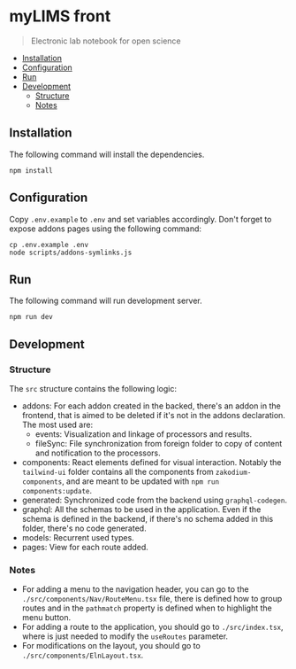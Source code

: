 # myLIMS front

> Electronic lab notebook for open science

- [Installation](#installation)
- [Configuration](#configuration)
- [Run](#run)
- [Development](#development)
  - [Structure](#structure)
  - [Notes](#notes)

## Installation

The following command will install the dependencies.

```shell
npm install
```

## Configuration

Copy `.env.example` to `.env` and set variables accordingly.
Don't forget to expose addons pages using the following command:

```shell
cp .env.example .env
node scripts/addons-symlinks.js
```

## Run

The following command will run development server.

```shell
npm run dev
```

## Development

### Structure

The `src` structure contains the following logic:

- addons: For each addon created in the backed, there's an addon in the
  frontend, that is aimed to be deleted if it's not in the addons declaration.
  The most used are:
  - events: Visualization and linkage of processors and results.
  - fileSync: File synchronization from foreign folder to copy of content and notification to the processors.
- components: React elements defined for visual interaction. Notably the
  `tailwind-ui` folder contains all the components from `zakodium-components`,
  and are meant to be updated with `npm run components:update`.
- generated: Synchronized code from the backend using `graphql-codegen`.
- graphql: All the schemas to be used in the application. Even if the schema is
  defined in the backend, if there's no schema added in this folder, there's no
  code generated.
- models: Recurrent used types.
- pages: View for each route added.

### Notes

- For adding a menu to the navigation header, you can go to the
  `./src/components/Nav/RouteMenu.tsx` file, there is defined how to group
  routes and in the `pathmatch` property is defined when to highlight the menu
  button.
- For adding a route to the application, you should go to `./src/index.tsx`,
  where is just needed to modify the `useRoutes` parameter.
- For modifications on the layout, you should go to
  `./src/components/ElnLayout.tsx`.
